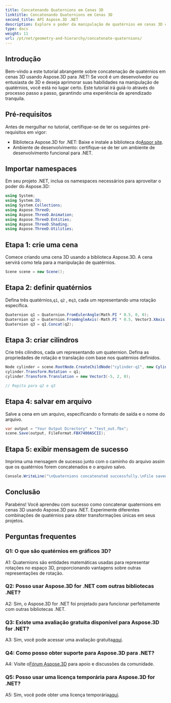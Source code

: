```yaml
---
title: Concatenando Quaternions em Cenas 3D
linktitle: Concatenando Quaternions em Cenas 3D
second_title: API Aspose.3D .NET
description: Explore o poder da manipulação de quatérnios em cenas 3D com Aspose.3D para .NET. Aprenda a concatenar quatérnios passo a passo para transformações imersivas.
type: docs
weight: 11
url: /pt/net/geometry-and-hierarchy/concatenate-quaternions/
---
```

## Introdução

Bem-vindo a este tutorial abrangente sobre concatenação de quatérnios em cenas 3D usando Aspose.3D para .NET! Se você é um desenvolvedor ou entusiasta de 3D e deseja aprimorar suas habilidades na manipulação de quatérnios, você está no lugar certo. Este tutorial irá guiá-lo através do processo passo a passo, garantindo uma experiência de aprendizado tranquila.

## Pré-requisitos

Antes de mergulhar no tutorial, certifique-se de ter os seguintes pré-requisitos em vigor:

-  Biblioteca Aspose.3D for .NET: Baixe e instale a biblioteca do[Aspor site](https://releases.aspose.com/3d/net/).
- Ambiente de desenvolvimento: certifique-se de ter um ambiente de desenvolvimento funcional para .NET.

## Importar namespaces

Em seu projeto .NET, inclua os namespaces necessários para aproveitar o poder do Aspose.3D:

```csharp
using System;
using System.IO;
using System.Collections;
using Aspose.ThreeD;
using Aspose.ThreeD.Animation;
using Aspose.ThreeD.Entities;
using Aspose.ThreeD.Shading;
using Aspose.ThreeD.Utilities;
```

## Etapa 1: crie uma cena

Comece criando uma cena 3D usando a biblioteca Aspose.3D. A cena servirá como tela para a manipulação de quatérnios.

```csharp
Scene scene = new Scene();
```

## Etapa 2: definir quatérnios

 Defina três quatérnios,`q1`, `q2` , e`q3`, cada um representando uma rotação específica.

```csharp
Quaternion q1 = Quaternion.FromEulerAngle(Math.PI * 0.5, 0, 0);
Quaternion q2 = Quaternion.FromAngleAxis(-Math.PI * 0.5, Vector3.XAxis);
Quaternion q3 = q1.Concat(q2);
```

## Etapa 3: criar cilindros

Crie três cilindros, cada um representando um quaternion. Defina as propriedades de rotação e translação com base nos quatérnios definidos.

```csharp
Node cylinder = scene.RootNode.CreateChildNode("cylinder-q1", new Cylinder(0.1, 1, 2));
cylinder.Transform.Rotation = q1;
cylinder.Transform.Translation = new Vector3(-5, 2, 0);

// Repita para q2 e q3
```

## Etapa 4: salvar em arquivo

Salve a cena em um arquivo, especificando o formato de saída e o nome do arquivo.

```csharp
var output = "Your Output Directory" + "test_out.fbx";
scene.Save(output, FileFormat.FBX7400ASCII);
```

## Etapa 5: exibir mensagem de sucesso

Imprima uma mensagem de sucesso junto com o caminho do arquivo assim que os quatérnios forem concatenados e o arquivo salvo.

```csharp
Console.WriteLine("\nQuaternions concatenated successfully.\nFile saved at " + output);
```

## Conclusão

Parabéns! Você aprendeu com sucesso como concatenar quaternions em cenas 3D usando Aspose.3D para .NET. Experimente diferentes combinações de quatérnios para obter transformações únicas em seus projetos.

## Perguntas frequentes

### Q1: O que são quatérnios em gráficos 3D?

A1: Quaternions são entidades matemáticas usadas para representar rotações no espaço 3D, proporcionando vantagens sobre outras representações de rotação.

### Q2: Posso usar Aspose.3D for .NET com outras bibliotecas .NET?

A2: Sim, o Aspose.3D for .NET foi projetado para funcionar perfeitamente com outras bibliotecas .NET.

### Q3: Existe uma avaliação gratuita disponível para Aspose.3D for .NET?

 A3: Sim, você pode acessar uma avaliação gratuita[aqui](https://releases.aspose.com/).

### Q4: Como posso obter suporte para Aspose.3D para .NET?

 A4: Visite o[Fórum Aspose.3D](https://forum.aspose.com/c/3d/18) para apoio e discussões da comunidade.

### Q5: Posso usar uma licença temporária para Aspose.3D for .NET?

 A5: Sim, você pode obter uma licença temporária[aqui](https://purchase.aspose.com/temporary-license/).